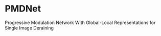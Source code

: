 # PMDNet
Progressive Modulation Network With Global-Local Representations for  Single Image Deraining
